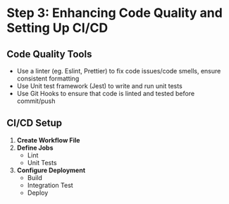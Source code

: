 # Step 3: Enhancing Code Quality and Setting Up CI/CD

## Code Quality Tools

- Use a linter (eg. Eslint, Prettier) to fix code issues/code smells, ensure consistent formatting
- Use Unit test framework (Jest) to write and run unit tests
- Use Git Hooks to ensure that code is linted and tested before commit/push

## CI/CD Setup

1. **Create Workflow File**
2. **Define Jobs**
    - Lint
    - Unit Tests
3. **Configure Deployment**
    - Build
    - Integration Test
    - Deploy

